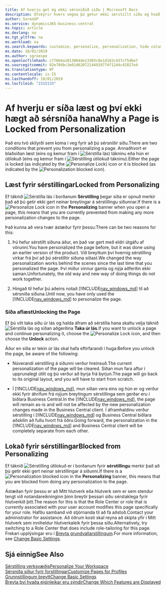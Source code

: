 ```yaml
---
title: Af hverju get ég ekki sérsniðið síðu | Microsoft Docs
description: Útskýrir hvers vegna þú getur ekki sérstillt síðu og hvað þú getur gert til að opna hana svo þú getir sérsniðið hana.
author: SorenGP
ms.service: dynamics365-business-central
ms.topic: article
ms.devlang: na
ms.tgt_pltfrm: na
ms.workload: na
ms.search.keywords: customize, personalize, personalization, hide columns, remove fields, move fields
ms.date: 10/01/2019
ms.author: sgroespe
ms.openlocfilehash: c77664a1013804de13303c8e1d162c437cf5d6e7
ms.sourcegitcommit: 02e704bc3e01d62072144919774f1244c42827e4
ms.translationtype: HT
ms.contentlocale: is-IS
ms.lasthandoff: 10/01/2019
ms.locfileid: "2315133"
---
```

# <a name="why-a-page-is-locked-from-personalization"></a><span data-ttu-id="c2299-103">Af hverju er síða læst og því ekki hægt að sérsníða hana</span><span class="sxs-lookup"><span data-stu-id="c2299-103">Why a Page is Locked from Personalization</span></span>

<span data-ttu-id="c2299-104">Það eru tvö skilyrði sem koma í veg fyrir að þú sérsníðir síðu.</span><span class="sxs-lookup"><span data-stu-id="c2299-104">There are two conditions that prevent you from personalizing a page.</span></span> <span data-ttu-id="c2299-105">Annaðhvort er blaðsíðan læst (eins og kemur fram í ![Sérstilla lás](media/personalization-lock-icon.png "Sérstilla lás")) tákninu eða hún er útilokuð (eins og kemur fram í ![Sérstilling útilokuð](media/personalization-blocked-icon.png "Sérstilling útilokuð") tákninu).</span><span class="sxs-lookup"><span data-stu-id="c2299-105">Either the page is locked (as indicated by the ![Personalize Lock](media/personalization-lock-icon.png "Personalize lock")) icon or it is blocked (as indicated by the ![Personalization blocked](media/personalization-blocked-icon.png "Personalization blocked") icon).</span></span>

## <a name="locked-from-personalizing"></a><span data-ttu-id="c2299-106">Læst fyrir sérstillingar</span><span class="sxs-lookup"><span data-stu-id="c2299-106">Locked from Personalizing</span></span>

<span data-ttu-id="c2299-107">Ef táknið ![Sérstilla lás](media/personalization-lock-icon.png "Sérstilla lás") í borðanum **Sérstilling** þegar síða er opnuð merkir það að þú getir ekki gert neinar breytingar á sérstillingu síðunnar.</span><span class="sxs-lookup"><span data-stu-id="c2299-107">If there is a ![Personalize Lock](media/personalization-lock-icon.png "Personalize lock") icon in the **Personalizing** banner when you open a page, this means that you are currently prevented from making any more personalization changes to the page.</span></span>

<!-- This is because we changed the way personalization works behind the scenes since the last time that you personalized the page. Unfortunately, the old way and new of doing things do not work together.

The page currently includes the last personalization changes that you made. If you want to continue personalizing the page, then you can choose the lock icon and then **Unlock**. Just be aware that if you choose to unlock the page, the current personalization of the page will be cleared, and you will have to start from scratch.
-->

<span data-ttu-id="c2299-108">Það kunna að vera tvær ástæður fyrir þessu:</span><span class="sxs-lookup"><span data-stu-id="c2299-108">There can be two reasons for this:</span></span>

1. <span data-ttu-id="c2299-109">Þú hefur sérstillt síðuna áður, en það var gert með eldri útgáfu af vörunni.</span><span class="sxs-lookup"><span data-stu-id="c2299-109">You have personalized the page before, but it was done using an earlier version of the product.</span></span> <span data-ttu-id="c2299-110">Við breyttum því hvernig sérstilling virkar frá því að þú sérstilltir síðuna síðast.</span><span class="sxs-lookup"><span data-stu-id="c2299-110">We changed the way personalization works behind the scenes since the last time that you personalized the page.</span></span> <span data-ttu-id="c2299-111">Því miður vinnur gamla og nýja aðferðin ekki saman.</span><span class="sxs-lookup"><span data-stu-id="c2299-111">Unfortunately, the old way and new way of doing things do not work together.</span></span>

2. <span data-ttu-id="c2299-112">Hingað til hefur þú aðeins notað [!INCLUDE[nav_windows_md](includes/nav_windows_md.md)] til að sérsníða síðuna.</span><span class="sxs-lookup"><span data-stu-id="c2299-112">Until now, you have only used the [!INCLUDE[nav_windows_md](includes/nav_windows_md.md)] to personalize the page.</span></span>

### <a name="unlocking-the-page"></a><span data-ttu-id="c2299-113">Síða aflæst</span><span class="sxs-lookup"><span data-stu-id="c2299-113">Unlocking the Page</span></span>

<span data-ttu-id="c2299-114">Ef þú vilt taka síðu úr lás og halda áfram að sérstilla hana skaltu velja táknið ![Sérstilla lás](media/personalization-lock-icon.png "Sérstilla lás") og síðan aðgerðina **Taka úr lás**.</span><span class="sxs-lookup"><span data-stu-id="c2299-114">If you want to unlock a page and continue personalizing it, choose the ![Personalize Lock](media/personalization-lock-icon.png "Personalize lock") icon, and then choose the **Unlock** action.</span></span>  

<span data-ttu-id="c2299-115">Áður en síða er tekin úr lás skal hafa eftirfarandi í huga:</span><span class="sxs-lookup"><span data-stu-id="c2299-115">Before you unlock the page, be aware of the following:</span></span>

- <span data-ttu-id="c2299-116">Núverandi sérstilling á síðunni verður hreinsuð.</span><span class="sxs-lookup"><span data-stu-id="c2299-116">The current personalization of the page will be cleared.</span></span> <span data-ttu-id="c2299-117">Síðan mun fara aftur í upprunalegt útlit og þú verður að byrja frá byrjun.</span><span class="sxs-lookup"><span data-stu-id="c2299-117">The page will go back to its original layout, and you will have to start from scratch.</span></span>

- <span data-ttu-id="c2299-118">Í [!INCLUDE[nav_windows_md](includes/nav_windows_md.md)], mun síðan vera eins og hún er og verður ekki fyrir áhrifum frá nýjum breytingum sérstillinga sem gerðar eru í biðlara Business Central.</span><span class="sxs-lookup"><span data-stu-id="c2299-118">In the [!INCLUDE[nav_windows_md](includes/nav_windows_md.md)], the page will remain as-is and will not be affected by the new personalization changes made in the Business Central client.</span></span> <span data-ttu-id="c2299-119">Í áframhaldinu verður sérstilling í [!INCLUDE[nav_windows_md](includes/nav_windows_md.md)] og Business Central biðlara aðskilin að fullu hvort frá öðru.</span><span class="sxs-lookup"><span data-stu-id="c2299-119">Going forward, the personalization in the [!INCLUDE[nav_windows_md](includes/nav_windows_md.md)] and Business Central client will be completely separate from each other.</span></span>

## <a name="blocked-from-personalizing"></a><span data-ttu-id="c2299-120">Lokað fyrir sérstillingar</span><span class="sxs-lookup"><span data-stu-id="c2299-120">Blocked from Personalizing</span></span>

<span data-ttu-id="c2299-121">Ef táknið ![Sérstilling útilokuð](media/personalization-blocked-icon.png "Sérstilling útilokuð") er í borðanum fyrir **sérstillingu** merkir það að þú getir ekki gert neinar sérstillingar á síðunni.</span><span class="sxs-lookup"><span data-stu-id="c2299-121">If there is a ![Personalization blocked](media/personalization-blocked-icon.png "Personalization blocked") icon in the **Personalizing** banner, this means that you are blocked from doing any personalization to the page.</span></span>

<!-- Only text is translated, so removing this image for non-English UX reasons.  ![Personalize blocked](media/personalization-blocked.png "Personalize lock") -->

<span data-ttu-id="c2299-122">Ástæðan fyrir þessu er að Mitt hlutverk eða hlutverk sem er sem stendur tengt við notandareikninginn þinn breytir þessari síðu sérstaklega fyrir hlutverkið þitt.</span><span class="sxs-lookup"><span data-stu-id="c2299-122">The reason for this is that the Role Center or role that is currently associated with your user account modifies this page specifically for your role.</span></span> <span data-ttu-id="c2299-123">Hafðu samband við stjórnanda til að fá aðstoð.</span><span class="sxs-lookup"><span data-stu-id="c2299-123">Contact your administrator for assistance.</span></span> <span data-ttu-id="c2299-124">Að öðrum kosti skal reyna að skipta yfir í Mitt hlutverk sem inniheldur hlutverkaleik fyrir þessa síðu.</span><span class="sxs-lookup"><span data-stu-id="c2299-124">Alternatively, try switching to a Role Center that does include role-tailoring for this page.</span></span> <span data-ttu-id="c2299-125">Frekari upplýsingar eru í [Breyta grundvallarstillingum](ui-change-basic-settings.md).</span><span class="sxs-lookup"><span data-stu-id="c2299-125">For more information, see [Change Basic Settings](ui-change-basic-settings.md).</span></span>

## <a name="see-also"></a><span data-ttu-id="c2299-126">Sjá einnig</span><span class="sxs-lookup"><span data-stu-id="c2299-126">See Also</span></span>
[<span data-ttu-id="c2299-127">Sérstilling verksvæðis</span><span class="sxs-lookup"><span data-stu-id="c2299-127">Personalize Your Workspace</span></span>](ui-personalization-user.md)  
[<span data-ttu-id="c2299-128">Sérsníða síður fyrir forstillingar</span><span class="sxs-lookup"><span data-stu-id="c2299-128">Customize Pages for Profiles</span></span>](ui-personalization-manage.md)  
[<span data-ttu-id="c2299-129">Grunnstillingum breytt</span><span class="sxs-lookup"><span data-stu-id="c2299-129">Change Basic Settings</span></span>](ui-change-basic-settings.md)  
[<span data-ttu-id="c2299-130">Breyta því hvaða eiginleikar eru sýndir</span><span class="sxs-lookup"><span data-stu-id="c2299-130">Change Which Features are Displayed</span></span>](ui-experiences.md)  
